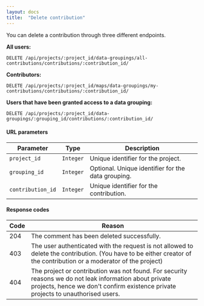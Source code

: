 ```yaml
---
layout: docs
title:  "Delete contribution"
---
```


You can delete a contribution through three different endpoints.

**All users:**

``````
DELETE /api/projects/:project_id/data-groupings/all-contributions/contributions/:contribution_id/
``````

**Contributors:**

``````
DELETE /api/projects/:project_id/maps/data-groupings/my-contributions/contributions/:contribution_id/
``````

**Users that have been granted access to a data grouping:**

``````
DELETE /api/projects/:project_id/data-groupings/:grouping_id/contributions/:contribution_id/
``````

#### URL parameters

Parameter         | Type        | Description
------------------|-------------|--------------------------------------
`project_id`      | `Integer`   | Unique identifier for the project.
`grouping_id`     | `Integer`   | Optional. Unique identifier for the data grouping.
`contribution_id` | `Integer`   | Unique identifier for the contribution.

#### Response codes

Code  |  Reason
------|-----------------------------------------
 204  | The comment has been deleted successfully.
 403  | The user authenticated with the request is not allowed to delete the contribution. (You have to be either creator of the contribution or a moderator of the project)
 404  | The project or contribution was not found. For security reasons we do not leak information about private projects, hence we don't confirm existence private projects to unauthorised users.
